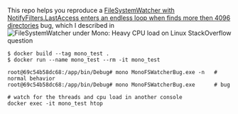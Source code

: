 This repo helps you reproduce a [FileSystemWatcher with NotifyFilters.LastAccess enters an endless loop when finds more then 4096 directories](https://github.com/mono/mono/issues/19956) bug, which I described in ![FileSystemWatcher under Mono: Heavy CPU load on Linux](https://stackoverflow.com/questions/62321603/filesystemwatcher-under-mono-heavy-cpu-load-on-linux) StackOverflow question


```
$ docker build --tag mono_test .
$ docker run --name mono_test --rm -it mono_test

root@69c54b58dc68:/app/bin/Debug# mono MonoFSWatcherBug.exe -n   # normal behavior
root@69c54b58dc68:/app/bin/Debug# mono MonoFSWatcherBug.exe      # bug

# watch for the threads and cpu load in another console
docker exec -it mono_test htop
```
